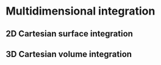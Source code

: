 # Multidimensional integration


## 2D Cartesian surface integration


## 3D Cartesian volume integration